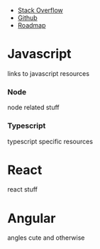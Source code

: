 - [Stack Overflow](https://stackoverflow.com)
- [Github](https://github.com/)
- [Roadmap](https://roadmap.sh/)


# Javascript
links to javascript resources

### Node
node related stuff

### Typescript
typescript specific resources

# React
react stuff

# Angular
angles cute and otherwise
